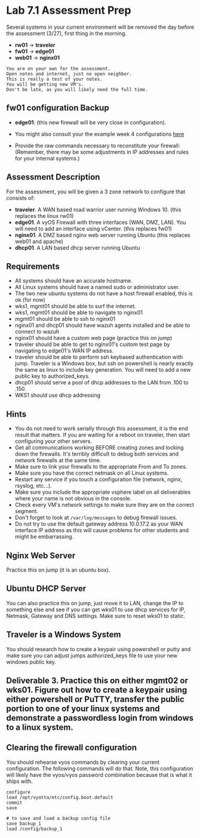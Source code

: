 # Lab 7.1 Assessment Prep 
Several systems in your current environment will be removed the day before the assessment (3/27), first thing in the morning.
- **rw01** -> **traveler**
- **fw01** -> **edge01**
- **web01** -> **nginx01**

```
You are on your own for the assessment.
Open notes and internet, just no open neighbor.
This is really a test of your notes.
You will be getting new VM's.
Don't be late, as you will likely need the full time.
```

## fw01 configuration Backup
- **edge01**: (this new firewall will be very close in configuration).
- You might also consult your the example week 4 configurations [here](../configs/fw01/fw01.config.week04.txt)

- Provide the raw commands necessary to reconstitute your firewall: (Remember, there may be some adjustments in IP addresses and rules for your internal systems.)


## Assessment Description
For the assessment, you will be given a 3 zone network to configure that consists of:
- **traveler**.  A WAN based road warrior user running Windows 10. (this replaces the linux rw01)
- **edge01**.  A vyOS Firewall with three interfaces (WAN, DMZ, LAN).  You will need to add an interface using vCenter. (this replaces fw01)
- **nginx01**.  A DMZ based nginx web server running Ubuntu (this replaces web01 and apache)
- **dhcp01**.  A LAN based dhcp server running Ubuntu

## Requirements
- All systems should have an accurate hostname.
- All Linux systems should have a named sudo or administrator user.
- The two new ubuntu systems do not have a host firewall enabled, this is ok (for now)
- wks1, mgmt01 should be able to surf the internet.
- wks1, mgmt01 should be able to navigate to nginx01
- mgmt01 should be able to ssh to nginx01
- nginx01 and dhcp01 should have wazuh agents installed and be able to connect to wazuh
- nginx01 should have a custom web page (practice this on jump)
- traveler should be able to get to nginx01's custom test page by navigating to edge01's WAN IP address.
- traveler should be able to perform ssh keybased authentication with jump.  Traveler is a Windows box, but ssh on powershell is nearly exactly the same as linux to include key generation.  You will need to add a new public key to authorized_keys.
- dhcp01 should serve a pool of dhcp addresses to the LAN from .100 to .150.
- WKS1 should use dhcp addressing

## Hints
- You do not need to work serially through this assessment, it is the end result that matters. If you are waiting for a reboot on traveler, then start configuring your other servers.
- Get all communications working BEFORE creating zones and locking down the firewalls.  It's terribly difficult to debug both services and network firewalls at the same time.
- Make sure to link your firewalls to the appropriate From and To zones.
- Make sure you have the correct netmask on all Linux systems.
- Restart any service if you touch a configuration file (network, nginx, rsyslog, etc…).
- Make sure you include the appropriate vsphere label on all deliverables where your name is not obvious in the console.
- Check every VM's network settings to make sure they are on the correct segment.
- Don't forget to look at `/var/log/messages` to debug firewall issues.
- Do not try to use the default gateway address 10.0.17.2 as your WAN interface IP address as this will cause problems for other students and might be embarrassing.


## Nginx Web Server
Practice this on jump (it is an ubuntu box).


## Ubuntu DHCP Server
You can also practice this on jump, just move it to LAN, change the IP to something else and see if you can get wks01 to use dhcp services for IP, Netmask, Gateway and DNS settings.  Make sure to reset wks01 to static.

## Traveler is a Windows System
You should research how to create a keypair using powershell or putty and make sure you can adjust jumps authorized_keys file to use your new windows public key.

## Deliverable 3.  Practice this on either mgmt02 or wks01.  Figure out how to create a keypair using either powershell or PuTTY, transfer the public portion to one of your linux systems and demonstrate a passwordless login from windows to a linux system.

## Clearing the firewall configuration
You should rehearse vyos commands by clearing your current configuration.  The following commands will do that.  Note, this configuration will likely have the vyos/vyos password combination because that is what it ships with.

```
configure
load /opt/vyatta/etc/config.boot.default
commit
save

# to save and load a backup config file
save backup_1
load /config/backup_1
```
